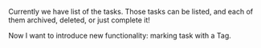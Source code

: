 Currently we have list of the tasks. Those tasks can be listed, and each of them archived, deleted, or just complete it!

Now I want to introduce new functionality: marking task with a Tag.
